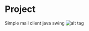# Project
Simple mail client java swing
![alt tag](https://github.com/Pe4Nik/Project/blob/master/pictures/Login.png)
